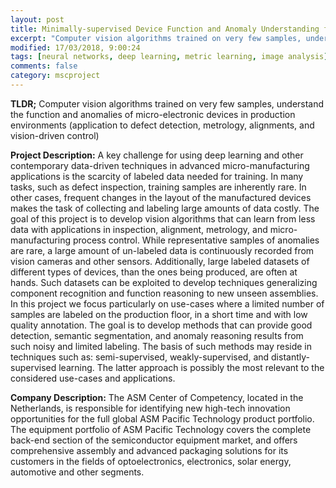 ```yaml
---
layout: post
title: Minimally-supervised Device Function and Anomaly Understanding for Advanced Micro-Manufacturing 
excerpt: "Computer vision algorithms trained on very few samples, understand the function and anomalies of micro-electronic devices in production environments (application to defect detection, metrology, alignments, and vision-driven control)"
modified: 17/03/2018, 9:00:24
tags: [neural networks, deep learning, metric learning, image analysis]
comments: false
category: mscproject
---
```

**TLDR;** Computer vision algorithms trained on very few samples, understand the function and anomalies of micro-electronic devices in production environments (application to defect detection, metrology, alignments, and vision-driven control)

**Project Description:**
A key challenge for using deep learning and other contemporary data-driven techniques in advanced micro-manufacturing applications is the scarcity of labeled data needed for training. In many tasks, such as defect inspection, training samples are inherently rare. In other cases, frequent changes in the layout of the manufactured devices makes the task of collecting and labeling large amounts of data costly. The goal of this project is to develop vision algorithms that can learn from less data with applications in inspection, alignment, metrology, and micro-manufacturing process control. While representative samples of anomalies are rare, a large amount of un-labeled data is continuously recorded from vision cameras and other sensors. Additionally, large labeled datasets of different types of devices, than the ones being produced, are often at hands. Such datasets can be exploited to develop techniques generalizing component recognition and function reasoning to new unseen assemblies. In this project we focus particularly on use-cases where a limited number of samples are labeled on the production floor, in a short time and with low quality annotation. The goal is to develop methods that can provide good detection, semantic segmentation, and anomaly reasoning results from such noisy and limited labeling. The basis of such methods may reside in techniques such as: semi-supervised, weakly-supervised, and distantly-supervised learning. The latter approach is possibly the most relevant to the considered use-cases and applications.     
 
**Company Description:**
The ASM Center of Competency, located in the Netherlands, is responsible for identifying new high-tech innovation opportunities for the full global ASM Pacific Technology product portfolio.
The equipment portfolio of ASM Pacific Technology covers the complete back-end section of the semiconductor equipment market, and offers comprehensive assembly and advanced packaging solutions for its customers in the fields of optoelectronics, electronics, solar energy, automotive and other segments.
